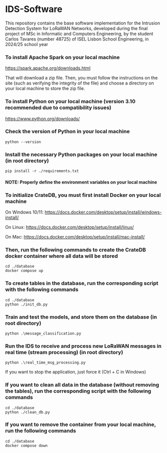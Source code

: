 # IDS-Software
This repository contains the base software implementation for the Intrusion Detection System for LoRaWAN Networks, developed during the final project of MSc in Informatic and Computers Engineering, by the student Carlos Tavares (number 48725) of ISEL Lisbon School Engineering, in 2024/25 school year

### To install Apache Spark on your local machine
https://spark.apache.org/downloads.html

That will download a zip file. Then, you must follow the instructions on the site (such as verifying the integrity of the file) and choose a directory on your local machine to store the zip file. 

### To install Python on your local machine (version 3.10 recommended due to compatibility issues)
https://www.python.org/downloads/

### Check the version of Python in your local machine
 ```python3
python --version
```

### Install the necessary Python packages on your local machine (in root directory)
```
pip install -r ./requirements.txt
```

#### NOTE: Properly define the environment variables on your local machine


### To initialize CrateDB, you must first install Docker on your local machine
On Windows 10/11: https://docs.docker.com/desktop/setup/install/windows-install/

On Linux: https://docs.docker.com/desktop/setup/install/linux/ 

On Mac: https://docs.docker.com/desktop/setup/install/mac-install/  


### Then, run the following commands to create the CrateDB docker container where all data will be stored 
```
cd ./database
docker compose up
```

### To create tables in the database, run the corresponding script with the following commands
```
cd ./database 
python ./init_db.py
```

### Train and test the models, and store them on the database (in root directory)
```python3
python .\message_classification.py
```

### Run the IDS to receive and process new LoRaWAN messages in real time (stream processing) (in root directory)
 ```python3
python .\real_time_msg_processing.py
```
If you want to stop the application, just force it (Ctrl + C in Windows)


### If you want to clean all data in the database (without removing the tables), run the corresponding script with the following commands
```
cd ./database 
python ./clean_db.py
```

### If you want to remove the container from your local machine, run the following commands
```
cd ./database
docker compose down
```

